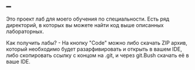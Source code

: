# _
Это проект лаб для моего обучения по специальности. Есть ряд директорий, в которых вы можете найти код выше описанных лабораторных.

Как получить лабы? - На кнопку "Code" можно либо скачать ZIP архив, который необходимо будет разарфивировать и открыть в вашем IDE, либо скопировать ссылку с концом на .git, и через git.Bush скачать её в ваше IDE.
